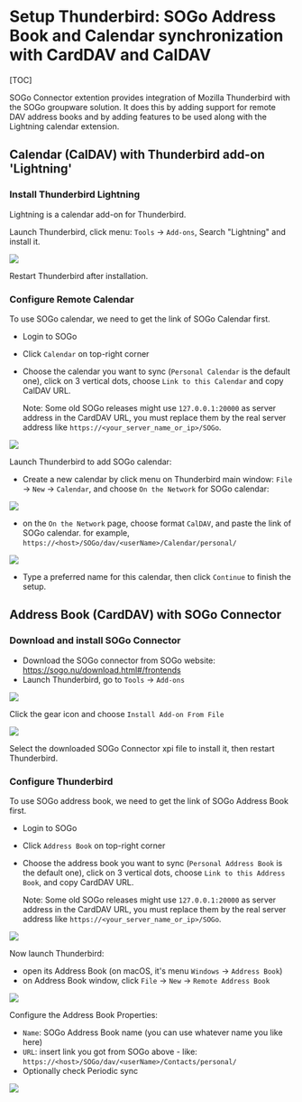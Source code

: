 # Setup Thunderbird: SOGo Address Book and Calendar synchronization with CardDAV and CalDAV

[TOC]

SOGo Connector extention provides integration of Mozilla Thunderbird with the SOGo groupware solution. It does this by adding support for remote DAV address books and by adding features to be used along with the Lightning calendar extension.

## Calendar (CalDAV) with Thunderbird add-on 'Lightning'

### Install Thunderbird Lightning

Lightning is a calendar add-on for Thunderbird.

Launch Thunderbird, click menu: `Tools` -> `Add-ons`, Search "Lightning" and
install it.

![](./images/thunderbird/sogo_lightning_addon_install.png)

Restart Thunderbird after installation.

### Configure Remote Calendar

To use SOGo calendar, we need to get the link of SOGo Calendar first.

* Login to SOGo
* Click `Calendar` on top-right corner
* Choose the calendar you want to sync (`Personal Calendar` is the default one),
  click on 3 vertical dots, choose `Link to this Calendar` and copy CalDAV URL.

    Note: Some old SOGo releases might use `127.0.0.1:20000` as server
    address in the CardDAV URL, you must replace them by the real server
    address like `https://<your_server_name_or_ip>/SOGo`.

![](./images/thunderbird/sogo_link_to_calendar.png)

Launch Thunderbird to add SOGo calendar:

* Create a new calendar by click menu on Thunderbird main window: `File` ->
  `New` -> `Calendar`, and choose `On the Network` for SOGo calendar:

![](./images/thunderbird/sogo_new_calendar.png)

* on the `On the Network` page, choose format `CalDAV`, and paste the link of
  SOGo calendar. for example, `https://<host>/SOGo/dav/<userName>/Calendar/personal/`

![](./images/thunderbird/sogo_configure_calendar.png)

* Type a preferred name for this calendar, then click `Continue` to finish the
  setup.

## Address Book (CardDAV) with SOGo Connector

### Download and install SOGo Connector

* Download the SOGo connector from SOGo website: <https://sogo.nu/download.html#/frontends>
* Launch Thunderbird, go to `Tools` -> `Add-ons`

![](./images/thunderbird/sogo_menu_addons.png)

Click the gear icon and choose `Install Add-on From File`

![](./images/thunderbird/sogo_install_addons_from_file.png)

Select the downloaded SOGo Connector xpi file to install it, then restart Thunderbird.

### Configure Thunderbird

To use SOGo address book, we need to get the link of SOGo Address Book first.

* Login to SOGo
* Click `Address Book` on top-right corner
* Choose the address book you want to sync (`Personal Address Book` is the
  default one), click on 3 vertical dots, choose `Link to this Address Book`,
  and copy CardDAV URL.

    Note: Some old SOGo releases might use `127.0.0.1:20000` as server
    address in the CardDAV URL, you must replace them by the real server
    address like `https://<your_server_name_or_ip>/SOGo`.

![](./images/thunderbird/sogo_link_to_address_book.png)

Now launch Thunderbird:

* open its Address Book (on macOS, it's menu `Windows` -> `Address Book`)
* on Address Book window, click `File` -> `New` -> `Remote Address Book`

![](./images/thunderbird/sogo_new_remote_address_book.png)

Configure the Address Book Properties:

* `Name`: SOGo Address Book name (you can use whatever name you like here)
* `URL`: insert link you got from SOGo above - like: `https://<host>/SOGo/dav/<userName>/Contacts/personal/`
* Optionally check Periodic sync

![](./images/thunderbird/sogo_remote_address_book.png)
